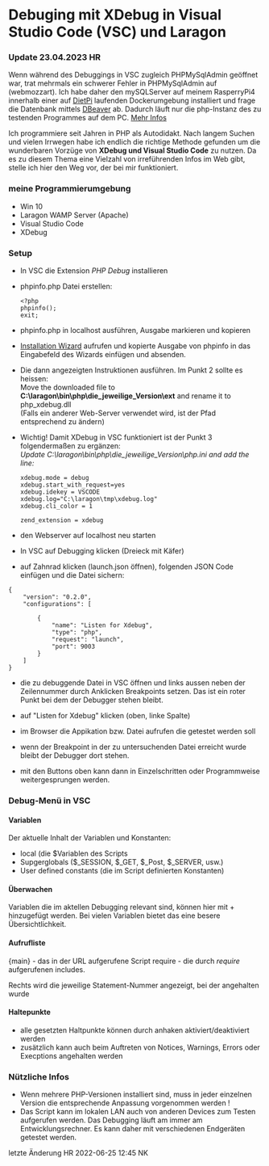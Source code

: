 # Debuging mit XDebug in Visual Studio Code (VSC) und Laragon

### Update 23.04.2023 HR

Wenn während des Debuggings in VSC zugleich PHPMySqlAdmin geöffnet war, trat mehrmals ein schwerer Fehler in PHPMySqlAdmin auf (webmozzart). Ich habe daher den mySQLServer auf meinem RasperryPi4 innerhalb einer auf [DietPi](https://dietpi.com/#features) laufenden Dockerumgebung installiert und frage die Datenbank mittels [DBeaver](https://dbeaver.io/) ab. Dadurch läuft nur die php-Instanz des zu testenden Programmes auf dem PC. [Mehr Infos](https://hansratzinger.github.io/smartmeter-docker/)


Ich programmiere seit Jahren in PHP als Autodidakt. Nach langem Suchen und vielen Irrwegen habe ich endlich die richtige Methode gefunden um die wunderbaren Vorzüge von **XDebug und Visual Studio Code** zu nutzen. Da es zu diesem Thema eine Vielzahl von irreführenden Infos im Web gibt, stelle ich hier den Weg vor, der bei mir funktioniert.

### meine Programmierumgebung

- Win 10
- Laragon WAMP Server (Apache)
- Visual Studio Code
- XDebug

### Setup

- In VSC die Extension *PHP Debug* installieren
- phpinfo.php Datei erstellen:

    ```
    <?php
    phpinfo();
    exit;
    ```

- phpinfo.php in localhost ausführen, Ausgabe markieren und kopieren

- [Installation Wizard](https://xdebug.org/wizard) aufrufen und kopierte Ausgabe von phpinfo in das Eingabefeld des Wizards einfügen und absenden.

- Die dann angezeigten Instruktionen ausführen. Im Punkt 2 sollte es heissen:<br>
Move the downloaded file to **C:\laragon\bin\php\die_jeweilige_Version\ext** and rename it to php_xdebug.dll<br>
(Falls ein anderer Web-Server verwendet wird, ist der Pfad entsprechend zu ändern)

- Wichtig! Damit XDebug in VSC funktioniert ist der Punkt 3 folgendermaßen zu ergänzen:<br>
*Update C:\laragon\bin\php\die_jeweilige_Version\php.ini and add the line:*
    ```
    xdebug.mode = debug 
    xdebug.start_with_request=yes  
    xdebug.idekey = VSCODE
    xdebug.log="C:\laragon\tmp\xdebug.log"
    xdebug.cli_color = 1

    zend_extension = xdebug
    ```

- den Webserver auf localhost neu starten

- In VSC auf Debugging klicken (Dreieck mit Käfer)

- auf Zahnrad klicken (launch.json öffnen), folgenden JSON Code einfügen und die Datei sichern:

```
{
    "version": "0.2.0",
    "configurations": [

        {
            "name": "Listen for Xdebug",
            "type": "php",
            "request": "launch",
            "port": 9003
        }
    ]
}
```

- die zu debuggende Datei in VSC öffnen und links aussen neben der Zeilennummer durch Anklicken Breakpoints setzen. Das ist ein roter Punkt bei dem der Debugger stehen bleibt.

- auf "Listen for Xdebug" klicken (oben, linke Spalte)
- im Browser die Appikation bzw. Datei aufrufen die getestet werden soll
- wenn der Breakpoint in der zu untersuchenden Datei erreicht wurde bleibt der Debugger dort stehen.
- mit den Buttons oben kann dann in Einzelschritten oder Programmweise weitergesprungen werden.


### Debug-Menü in VSC

#### Variablen
    
Der aktuelle Inhalt der Variablen und Konstanten:
-   local (die $Variablen des Scripts
-   Supgerglobals ($_SESSION, $_GET, $_Post, $_SERVER, usw.)
-   User defined constants (die im Script definierten Konstanten)
    
#### Überwachen

Variablen die im aktellen Debugging relevant sind, können hier mit + hinzugefügt werden. Bei vielen Variablen bietet das eine besere Übersichtlichkeit.
    
#### Aufrufliste

{main} - das in der URL aufgerufene Script
require - die durch *require* aufgerufenen includes.

Rechts wird die jeweilige Statement-Nummer angezeigt, bei der angehalten wurde
    
#### Haltepunkte

-   alle gesetzten Haltpunkte können durch anhaken aktiviert/deaktiviert werden
-   zusätzlich kann auch beim Auftreten von Notices, Warnings, Errors oder Execptions angehalten werden
    
### Nützliche Infos

- Wenn mehrere PHP-Versionen installiert sind, muss in jeder einzelnen Version die entsprechende Anpassung vorgenommen werden !
- Das Script kann im lokalen LAN auch von anderen Devices zum Testen aufgerufen werden. Das Debugging läuft am immer am Entwicklungsrechner. Es kann daher mit verschiedenen Endgeräten getestet werden.
    
    
letzte Änderung HR 2022-06-25 12:45 NK
